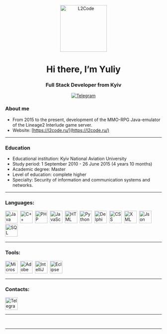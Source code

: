 <div id="logo" align="center">
  <a href="https://l2code.ru/">
    <img src="https://forum.l2code.ru/uploads/monthly_2022_11/cat-mini2.png.057199d582ff5499186cbd7db9e3d3a3.png" alt="L2Code" width="150" />
  </a>
</div>

# $$\text{Hi there, I'm Yuliy}$$
### $$\text{Full Stack Developer from Kyiv}$$

<div id="socials" align="center">
  <a href="https://l2code.t.me/">
    <img src="https://img.shields.io/badge/Telegram-blue?style=for-the-badge&logo=telegram&logoColor=white" alt="Telegram"/>
  </a>
</div>

### About me

- From 2015 to the present, development of the MMO-RPG Java-emulator of the Lineage2 Interlude game server.
- Website: [https://l2code.ru/](https://l2code.ru/)

---

### Education

- Educational institution: Kyiv National Aviation University
- Study period: 1 September 2010 - 26 June 2015 (4 years 10 months)
- Academic degree: Master
- Level of education: complete higher
- Specialty: Security of information and communication systems and networks.

---

### Languages:

<img src="https://l2code.ru/svg/languages/java_original_wordmark_logo_icon_146459.svg" title="Java" width="40" height="40"/>&nbsp;
<img src="https://l2code.ru/svg/languages/c-plus-plus.png" title="C++" width="40" height="40"/>&nbsp;
<img src="https://l2code.ru/svg/languages/php_icon_130857.svg" title="PHP" width="40" height="40"/>&nbsp;
<img src="https://l2code.ru/svg/languages/javascript_vertical_logo_icon_168606.svg" title="JavaScript" width="40" height="40"/>&nbsp;
<img src="https://l2code.ru/svg/languages/HTML_29706.png" title="HTML" width="40" height="40"/>&nbsp;
<img src="https://l2code.ru/svg/languages/python_vertical_logo_icon_168039.svg" title="Python" width="40" height="40"/>&nbsp;
<img src="https://l2code.ru/svg/languages/file_type_delphi_icon_130648.svg" title="Delphi" width="40" height="40"/>&nbsp;
<img src="https://l2code.ru/svg/languages/css_filetype_icon_177544.svg" title="CSS" width="40" height="40"/>&nbsp;
<img src="https://l2code.ru/svg/languages/xml_filetype_icon_177509.svg" title="XML" width="40" height="40"/>&nbsp;
<img src="https://l2code.ru/svg/languages/json_filetype_icon_177531.svg" title="Json" width="40" height="40"/>&nbsp;
<img src="https://l2code.ru/svg/languages/icon_sql_256_30046.png" title="SQL" width="40" height="40"/>&nbsp;

---

### Tools:

<img src="https://l2code.ru/svg/tools/microsoft_visual_studio_code_alt_macos_bigsur_icon_189955.png" title="Microsoft Visual Studio" width="40" height="40"/>&nbsp;
<img src="https://l2code.ru/svg/tools/Photoshop_icon-icons.com_54938.png" title="Adobe Photoshop" width="40" height="40"/>&nbsp;
<img src="https://l2code.ru/svg/tools/intellij_macos_bigsur_icon_190061.png" title="IntelliJ IDEA" width="40" height="40"/>&nbsp;
<img src="https://l2code.ru/svg/tools/eclipse_10124.png" title="Eclipse" width="40" height="40"/>&nbsp;

---

### Contacts:

<a href="https://l2code.t.me/">
  <img src="https://l2code.ru/svg/contacs/1486146469-telegram_79439.png" width="40" height="40" alt="Telegram" />
</a>

---

<div id="stat" align="center">
  <img src="https://github-profile-summary-cards.vercel.app/api/cards/profile-details?username=ncsSpawN&theme=github_dark" alt=""/>
  <img src="https://github-profile-summary-cards.vercel.app/api/cards/most-commit-language?username=ncsSpawN&theme=github_dark" alt=""/>
  <img src="https://github-profile-summary-cards.vercel.app/api/cards/stats?username=ncsSpawN&theme=github_dark" alt=""/>
</div>

---
